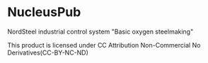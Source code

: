 NucleusPub
==========

NordSteel industrial control system "Basic oxygen steelmaking"

This product is licensed under CC Attribution Non-Commercial No Derivatives(CC-BY-NC-ND)
